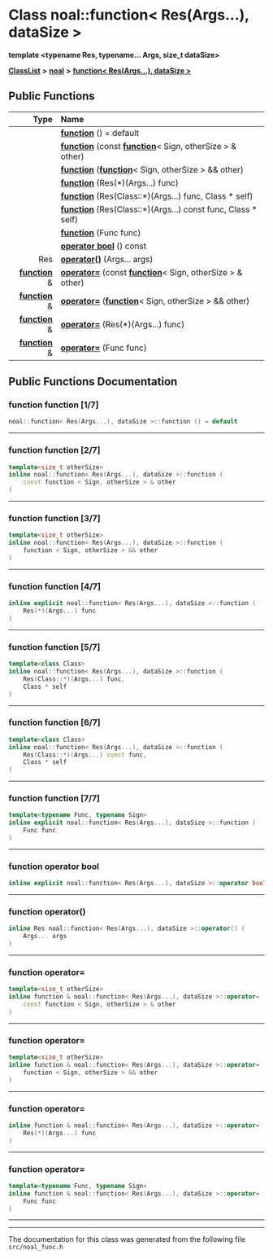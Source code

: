 

# Class noal::function&lt; Res(Args...), dataSize &gt;

**template &lt;typename Res, typename... Args, size\_t dataSize&gt;**



[**ClassList**](annotated.md) **>** [**noal**](namespacenoal.md) **>** [**function&lt; Res(Args...), dataSize &gt;**](classnoal_1_1function_3_01Res_07Args_8_8_8_08_00_01dataSize_01_4.md)










































## Public Functions

| Type | Name |
| ---: | :--- |
|   | [**function**](#function-function-17) () = default<br> |
|   | [**function**](#function-function-27) (const [**function**](classnoal_1_1function.md)&lt; Sign, otherSize &gt; & other) <br> |
|   | [**function**](#function-function-37) ([**function**](classnoal_1_1function.md)&lt; Sign, otherSize &gt; && other) <br> |
|   | [**function**](#function-function-47) (Res(\*)(Args...) func) <br> |
|   | [**function**](#function-function-57) (Res(Class::\*)(Args...) func, Class \* self) <br> |
|   | [**function**](#function-function-67) (Res(Class::\*)(Args...) const func, Class \* self) <br> |
|   | [**function**](#function-function-77) (Func func) <br> |
|   | [**operator bool**](#function-operator-bool) () const<br> |
|  Res | [**operator()**](#function-operator) (Args... args) <br> |
|  [**function**](classnoal_1_1function.md) & | [**operator=**](#function-operator_1) (const [**function**](classnoal_1_1function.md)&lt; Sign, otherSize &gt; & other) <br> |
|  [**function**](classnoal_1_1function.md) & | [**operator=**](#function-operator_2) ([**function**](classnoal_1_1function.md)&lt; Sign, otherSize &gt; && other) <br> |
|  [**function**](classnoal_1_1function.md) & | [**operator=**](#function-operator_3) (Res(\*)(Args...) func) <br> |
|  [**function**](classnoal_1_1function.md) & | [**operator=**](#function-operator_4) (Func func) <br> |




























## Public Functions Documentation




### function function [1/7]

```C++
noal::function< Res(Args...), dataSize >::function () = default
```




<hr>



### function function [2/7]

```C++
template<size_t otherSize>
inline noal::function< Res(Args...), dataSize >::function (
    const function < Sign, otherSize > & other
) 
```




<hr>



### function function [3/7]

```C++
template<size_t otherSize>
inline noal::function< Res(Args...), dataSize >::function (
    function < Sign, otherSize > && other
) 
```




<hr>



### function function [4/7]

```C++
inline explicit noal::function< Res(Args...), dataSize >::function (
    Res(*)(Args...) func
) 
```




<hr>



### function function [5/7]

```C++
template<class Class>
inline noal::function< Res(Args...), dataSize >::function (
    Res(Class::*)(Args...) func,
    Class * self
) 
```




<hr>



### function function [6/7]

```C++
template<class Class>
inline noal::function< Res(Args...), dataSize >::function (
    Res(Class::*)(Args...) const func,
    Class * self
) 
```




<hr>



### function function [7/7]

```C++
template<typename Func, typename Sign>
inline explicit noal::function< Res(Args...), dataSize >::function (
    Func func
) 
```




<hr>



### function operator bool 

```C++
inline explicit noal::function< Res(Args...), dataSize >::operator bool () const
```




<hr>



### function operator() 

```C++
inline Res noal::function< Res(Args...), dataSize >::operator() (
    Args... args
) 
```




<hr>



### function operator= 

```C++
template<size_t otherSize>
inline function & noal::function< Res(Args...), dataSize >::operator= (
    const function < Sign, otherSize > & other
) 
```




<hr>



### function operator= 

```C++
template<size_t otherSize>
inline function & noal::function< Res(Args...), dataSize >::operator= (
    function < Sign, otherSize > && other
) 
```




<hr>



### function operator= 

```C++
inline function & noal::function< Res(Args...), dataSize >::operator= (
    Res(*)(Args...) func
) 
```




<hr>



### function operator= 

```C++
template<typename Func, typename Sign>
inline function & noal::function< Res(Args...), dataSize >::operator= (
    Func func
) 
```




<hr>

------------------------------
The documentation for this class was generated from the following file `src/noal_func.h`

